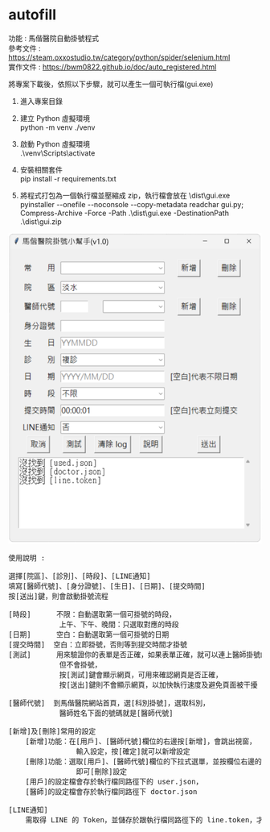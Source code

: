 # autofill
功能 : 馬偕醫院自動掛號程式  
參考文件 : https://steam.oxxostudio.tw/category/python/spider/selenium.html  
實作文件 : https://bwm0822.github.io/doc/auto_registered.html

將專案下載後，依照以下步驟，就可以產生一個可執行檔(gui.exe)

1. 進入專案目錄

2. 建立 Python 虛擬環境<br>
python -m venv ./venv<br>

3. 啟動 Python 虛擬環境<br>
.\venv\Scripts\activate<br>

4. 安裝相關套件<br>
pip install -r requirements.txt<br>

5. 將程式打包為一個執行檔並壓縮成 zip，執行檔會放在 \dist\gui.exe<br>
pyinstaller --onefile --noconsole --copy-metadata readchar gui.py; Compress-Archive -Force -Path .\dist\gui.exe -DestinationPath .\dist\gui.zip<br>


![Logo](pic.png)

<pre>
使用說明 :

選擇[院區]、[診別]、[時段]、[LINE通知]
填寫[醫師代號]、[身分證號]、[生日]、[日期]、[提交時間]
按[送出]鍵，則會啟動掛號流程

[時段]      不限：自動選取第一個可掛號的時段，
            上午、下午、晚間：只選取對應的時段
[日期]      空白：自動選取第一個可掛號的日期
[提交時間]  空白：立即掛號，否則等到提交時間才掛號
[測試]      用來驗證你的表單是否正確，如果表單正確，就可以連上醫師掛號的頁面，
            但不會掛號，
            按[測試]鍵會顯示網頁，可用來確認網頁是否正確，
            按[送出]鍵則不會顯示網頁，以加快執行速度及避免頁面被干擾

[醫師代號]  到馬偕醫院網站首頁，選[科別掛號]，選取科別，
            醫師姓名下面的號碼就是[醫師代號]

[新增]及[刪除]常用的設定
    [新增]功能：在[用戶]、[醫師代號]欄位的右邊按[新增]，會跳出視窗，
                輸入設定，按[確定]就可以新增設定
    [刪除]功能：選取[用戶]、[醫師代號]欄位的下拉式選單，並按欄位右邊的[刪除]鍵，
                即可[刪除]設定
    [用戶]的設定檔會存於執行檔同路徑下的 user.json，
    [醫師]的設定檔會存於執行檔同路徑下 doctor.json

[LINE通知]
    需取得 LINE 的 Token，並儲存於跟執行檔同路徑下的 line.token，才能啟用

</pre>
